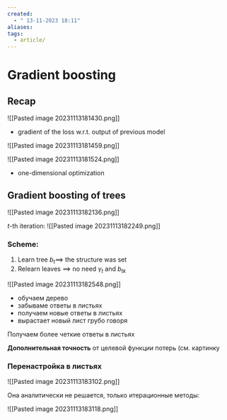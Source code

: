 ```yaml
---
created:
  - " 13-11-2023 18:11"
aliases: 
tags:
  - article/
---
```


# Gradient boosting

## Recap
![[Pasted image 20231113181430.png]]
- gradient of the loss w.r.t. output of previous model




![[Pasted image 20231113181459.png]]

![[Pasted image 20231113181524.png]]
 - one-dimensional optimization

## Gradient boosting of trees
![[Pasted image 20231113182136.png]]

$t$-th iteration:
![[Pasted image 20231113182249.png]]

### Scheme:
1) Learn tree $b_t \implies$ the structure was set
2) Relearn leaves $\implies$ no need $\gamma_t$ and $b_{tk}$

![[Pasted image 20231113182548.png]]


- обучаем дерево
- забываме ответы в листьях
- получаем новые ответы в листьях
- вырастает новый лист грубо говоря

Получаем более четкие ответы в листьях


**Дополнительная точность** от целевой функции потерь (см. картинку


### Перенастройка в листьях

![[Pasted image 20231113183102.png]]

Она аналитически не решается, только итерационные методы:

![[Pasted image 20231113183118.png]]

